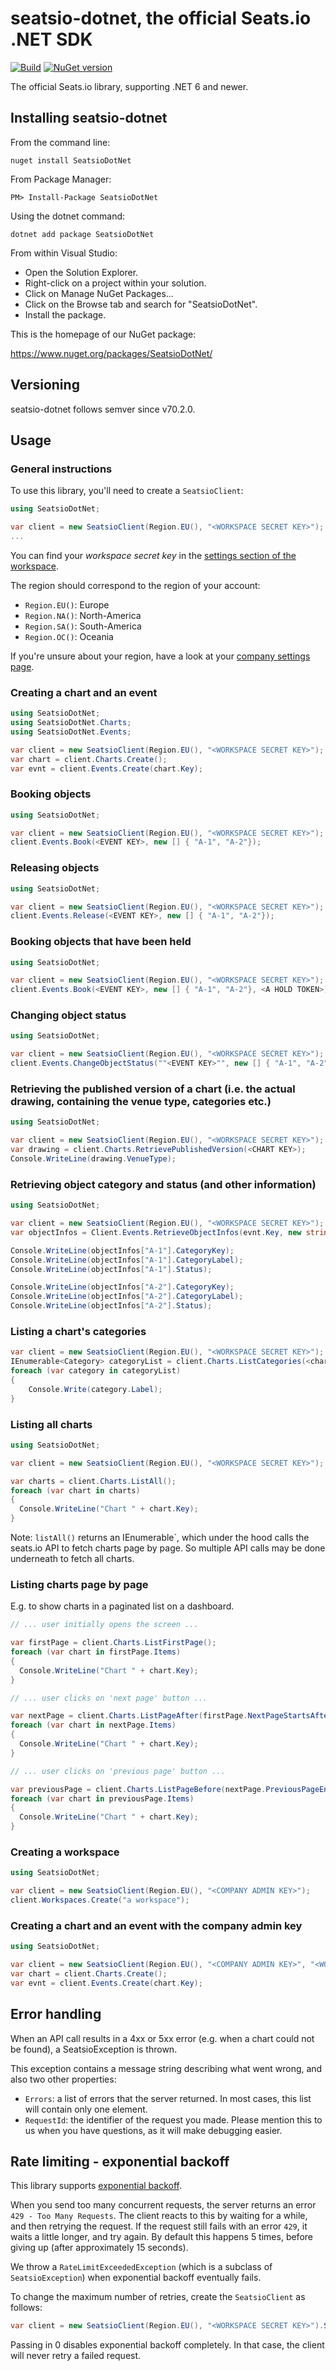 # seatsio-dotnet, the official Seats.io .NET SDK

[![Build](https://github.com/seatsio/seatsio-dotnet/workflows/Build/badge.svg)](https://github.com/seatsio/seatsio-dotnet/actions/workflows/build.yml)
[![NuGet version](https://badge.fury.io/nu/seatsiodotnet.svg)](https://badge.fury.io/nu/seatsiodotnet)

The official Seats.io library, supporting .NET 6 and newer.

## Installing seatsio-dotnet

From the command line:

	nuget install SeatsioDotNet

From Package Manager:

	PM> Install-Package SeatsioDotNet
	
Using the dotnet command:

    dotnet add package SeatsioDotNet

From within Visual Studio:

- Open the Solution Explorer.
- Right-click on a project within your solution.
- Click on Manage NuGet Packages...
- Click on the Browse tab and search for "SeatsioDotNet". 
- Install the package.

This is the homepage of our NuGet package:

https://www.nuget.org/packages/SeatsioDotNet/
    
## Versioning

seatsio-dotnet follows semver since v70.2.0.
	
## Usage

### General instructions

To use this library, you'll need to create a `SeatsioClient`:

```csharp
using SeatsioDotNet;

var client = new SeatsioClient(Region.EU(), "<WORKSPACE SECRET KEY>");
...
```

You can find your _workspace secret key_ in the [settings section of the workspace](https://app.seats.io/workspace-settings).

The region should correspond to the region of your account:

- `Region.EU()`: Europe
- `Region.NA()`: North-America
- `Region.SA()`: South-America
- `Region.OC()`: Oceania

If you're unsure about your region, have a look at your [company settings page](https://app.seats.io/company-settings).

### Creating a chart and an event

```csharp
using SeatsioDotNet;
using SeatsioDotNet.Charts;
using SeatsioDotNet.Events;

var client = new SeatsioClient(Region.EU(), "<WORKSPACE SECRET KEY>");
var chart = client.Charts.Create();
var evnt = client.Events.Create(chart.Key);
```

### Booking objects

```csharp
using SeatsioDotNet;

var client = new SeatsioClient(Region.EU(), "<WORKSPACE SECRET KEY>");
client.Events.Book(<EVENT KEY>, new [] { "A-1", "A-2"});
```

### Releasing objects

```csharp
using SeatsioDotNet;

var client = new SeatsioClient(Region.EU(), "<WORKSPACE SECRET KEY>");
client.Events.Release(<EVENT KEY>, new [] { "A-1", "A-2"});
```

### Booking objects that have been held

```csharp
using SeatsioDotNet;

var client = new SeatsioClient(Region.EU(), "<WORKSPACE SECRET KEY>");
client.Events.Book(<EVENT KEY>, new [] { "A-1", "A-2"}, <A HOLD TOKEN>);
```

### Changing object status

```csharp
using SeatsioDotNet;

var client = new SeatsioClient(Region.EU(), "<WORKSPACE SECRET KEY>");
client.Events.ChangeObjectStatus(""<EVENT KEY>"", new [] { "A-1", "A-2"}, "unavailable");
```

### Retrieving the published version of a chart (i.e. the actual drawing, containing the venue type, categories etc.)

```csharp
using SeatsioDotNet;

var client = new SeatsioClient(Region.EU(), "<WORKSPACE SECRET KEY>");
var drawing = client.Charts.RetrievePublishedVersion(<CHART KEY>);
Console.WriteLine(drawing.VenueType);
```

### Retrieving object category and status (and other information)

```csharp
using SeatsioDotNet;

var client = new SeatsioClient(Region.EU(), "<WORKSPACE SECRET KEY>");
var objectInfos = Client.Events.RetrieveObjectInfos(evnt.Key, new string[] {"A-1", "A-2"});

Console.WriteLine(objectInfos["A-1"].CategoryKey);
Console.WriteLine(objectInfos["A-1"].CategoryLabel);
Console.WriteLine(objectInfos["A-1"].Status);

Console.WriteLine(objectInfos["A-2"].CategoryKey);
Console.WriteLine(objectInfos["A-2"].CategoryLabel);
Console.WriteLine(objectInfos["A-2"].Status);
```

### Listing a chart's categories

```csharp
var client = new SeatsioClient(Region.EU(), "<WORKSPACE SECRET KEY>");
IEnumerable<Category> categoryList = client.Charts.ListCategories(<chart key>);
foreach (var category in categoryList)
{
    Console.Write(category.Label);
}
```

### Listing all charts

```csharp
using SeatsioDotNet;

var client = new SeatsioClient(Region.EU(), "<WORKSPACE SECRET KEY>");

var charts = client.Charts.ListAll();
foreach (var chart in charts)
{
  Console.WriteLine("Chart " + chart.Key);
}
```

Note: `listAll()` returns an IEnumerable`, which under the hood calls the seats.io API to fetch charts page by page. So multiple API calls may be done underneath to fetch all charts.

### Listing charts page by page

E.g. to show charts in a paginated list on a dashboard.

```csharp
// ... user initially opens the screen ...

var firstPage = client.Charts.ListFirstPage();
foreach (var chart in firstPage.Items)
{
  Console.WriteLine("Chart " + chart.Key);
}
```

```csharp
// ... user clicks on 'next page' button ...

var nextPage = client.Charts.ListPageAfter(firstPage.NextPageStartsAfter);
foreach (var chart in nextPage.Items)
{
  Console.WriteLine("Chart " + chart.Key);
}
```

```csharp
// ... user clicks on 'previous page' button ...

var previousPage = client.Charts.ListPageBefore(nextPage.PreviousPageEndsBefore);
foreach (var chart in previousPage.Items)
{
  Console.WriteLine("Chart " + chart.Key);
}
```

### Creating a workspace

```csharp
using SeatsioDotNet;

var client = new SeatsioClient(Region.EU(), "<COMPANY ADMIN KEY>");
client.Workspaces.Create("a workspace");
```

### Creating a chart and an event with the company admin key

```csharp
using SeatsioDotNet;

var client = new SeatsioClient(Region.EU(), "<COMPANY ADMIN KEY>", "<WORKSPACE PUBLIC KEY>"); // workspace public key can be found on https://app.seats.io/workspace-settings
var chart = client.Charts.Create();
var evnt = client.Events.Create(chart.Key);
```

## Error handling

When an API call results in a 4xx or 5xx error (e.g. when a chart could not be found), a SeatsioException is thrown.

This exception contains a message string describing what went wrong, and also two other properties:

- `Errors`: a list of errors that the server returned. In most cases, this list will contain only one element.
- `RequestId`: the identifier of the request you made. Please mention this to us when you have questions, as it will make debugging easier.


## Rate limiting - exponential backoff

This library supports [exponential backoff](https://en.wikipedia.org/wiki/Exponential_backoff).

When you send too many concurrent requests, the server returns an error `429 - Too Many Requests`. The client reacts to this by waiting for a while, and then retrying the request.
If the request still fails with an error `429`, it waits a little longer, and try again. By default this happens 5 times, before giving up (after approximately 15 seconds).

We throw a `RateLimitExceededException` (which is a subclass of `SeatsioException`) when exponential backoff eventually fails.

To change the maximum number of retries, create the `SeatsioClient` as follows:

```csharp
var client = new SeatsioClient(Region.EU(), "<WORKSPACE SECRET KEY>").SetMaxRetries(3);
```

Passing in 0 disables exponential backoff completely. In that case, the client will never retry a failed request.
